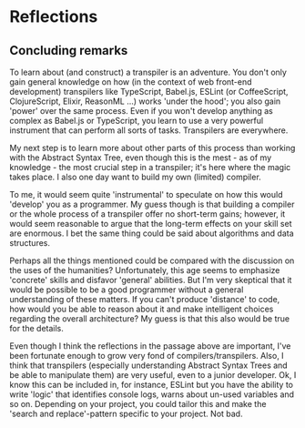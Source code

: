 # Reflections


## Concluding remarks
To learn about (and construct) a transpiler is an adventure. You don't 
only gain general knowledge on how (in the context of web front-end 
development) transpilers like TypeScript, Babel.js, ESLint (or CoffeeScript, 
ClojureScript, Elixir, ReasonML ...) works 'under the hood'; you also 
gain 'power' over the same process. Even if you won't develop anything 
as complex as Babel.js or TypeScript, you learn to use a very powerful 
instrument that can perform all sorts of tasks. Transpilers are everywhere.

My next step is to learn more about other parts of this process than working 
with the Abstract Syntax Tree, even though this is the mest - as of my 
knowledge - the most crucial step in a transpiler; it's here where the 
magic takes place. I also one day want to build my own (limited) compiler.

To me, it would seem quite 'instrumental' to speculate on how this would 'develop' you 
as a programmer. My guess though is that building a compiler or the whole 
process of a transpiler offer no short-term gains; however, it would 
seem reasonable to argue that the long-term effects on your skill set 
are enormous. I bet the same thing could be said about algorithms and 
data structures. 

Perhaps all the things mentioned could be compared with the discussion on 
the uses of the humanities? Unfortunately, this age seems to emphasize 'concrete' 
skills and disfavor 'general' abilities. But I'm very skeptical that it would 
be possible to be a good programmer without a general understanding of 
these matters. If you can't produce 'distance' to code, how would you be 
able to reason about it and make intelligent choices regarding the overall 
architecture? My guess is that this also would be true for the details.

Even though I think the reflections in the passage above are important, I've been 
fortunate enough to grow very fond of compilers/transpilers. Also, I think 
that transpilers (especially understanding Abstract Syntax Trees and be able to 
manipulate them) are very useful, even to a junior developer. Ok, I know this 
can be included in, for instance, ESLint but you have the ability to 
write 'logic' that identifies console logs, warns about un-used variables 
and so on. Depending on your project, you could tailor this and make 
the 'search and replace'-pattern specific to your project. Not bad.



